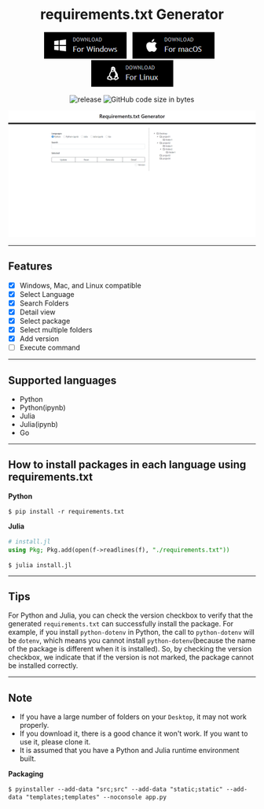 <h1 align="center">requirements.txt Generator</h1>

<div align="center">

[![Download for Windows](static/images/download_for_windows.png)](https://github.com/ogty/RequirementsGenerator/releases/download/v1.0.0/requirementstxt_generator_for_windows.zip)&nbsp;&nbsp;&nbsp;[![Download for Mac](static/images/download_for_mac.png)](https://github.com/ogty/RequirementsGenerator/releases/download/v1.0.0/requirementstxt_generator_for_mac.zip)&nbsp;&nbsp;&nbsp;[![Download for Linux](static/images/download_for_linux.png)](https://github.com/ogty/RequirementsGenerator)

![release](https://img.shields.io/github/v/release/ogty/RequirementsGenerator?style=social)&nbsp;![GitHub code size in bytes](https://img.shields.io/github/languages/code-size/ogty/RequirementsGenerator?style=social)
 
</div>

![demo](static/images/demo.gif)

***

## Features

 - [x] Windows, Mac, and Linux compatible
 - [x] Select Language
 - [x] Search Folders
 - [x] Detail view
 - [x] Select package
 - [x] Select multiple folders
 - [x] Add version
 - [ ] Execute command

***

## Supported languages

 - Python
 - Python(ipynb)
 - Julia
 - Julia(ipynb)
 - Go

***

## How to install packages in each language using requirements.txt

**Python**

```
$ pip install -r requirements.txt
```

**Julia**

```julia
# install.jl
using Pkg; Pkg.add(open(f->readlines(f), "./requirements.txt"))
```

```
$ julia install.jl
```

***

## Tips

For Python and Julia, you can check the version checkbox to verify that the generated `requirements.txt` can successfully install the package.
For example, if you install `python-dotenv` in Python, the call to `python-dotenv` will be `dotenv`, 
which means you cannot install `python-dotenv`(because the name of the package is different when it is installed). 
So, by checking the version checkbox, we indicate that if the version is not marked, 
the package cannot be installed correctly.

***

## Note

 - If you have a large number of folders on your `Desktop`, it may not work properly.  
 - If you download it, there is a good chance it won't work. If you want to use it, please clone it.
 - It is assumed that you have a Python and Julia runtime environment built.

**Packaging**

```
$ pyinstaller --add-data "src;src" --add-data "static;static" --add-data "templates;templates" --noconsole app.py
```
